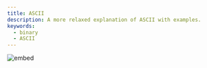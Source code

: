 ```yaml
---
title: ASCII
description: A more relaxed explanation of ASCII with examples.
keywords:
  - binary
  - ASCII
---
```


![embed](https://www.youtube.com/embed/UPlR4eMMCmI)
